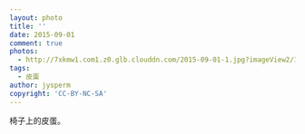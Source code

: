 ```yaml
---
layout: photo
title: ''
date: 2015-09-01
comment: true
photos:
  - http://7xkmw1.com1.z0.glb.clouddn.com/2015-09-01-1.jpg?imageView2/1/w/900/h/600
tags:
  - 皮蛋
author: jysperm
copyright: 'CC-BY-NC-SA'
---
```

椅子上的皮蛋。
